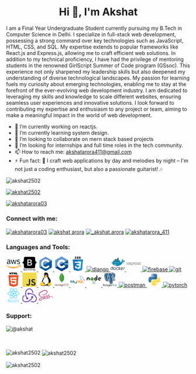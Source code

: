 <h1 align="center">Hi 👋, I'm Akshat</h1>

I am a Final Year Undergraduate Student currently pursuing my B.Tech in Computer Science in Delhi. I specialize in full-stack web development, possessing a strong command over key technologies such as JavaScript, HTML, CSS, and SQL. My expertise extends to popular frameworks like React.js and Express.js, allowing me to craft efficient web solutions. In addition to my technical proficiency, I have had the privilege of mentoring students in the renowned GirlScript Summer of Code program (GSsoc). This experience not only sharpened my leadership skills but also deepened my understanding of diverse technological landscapes. My passion for learning fuels my curiosity about emerging technologies, enabling me to stay at the forefront of the ever-evolving web development industry. I am dedicated to leveraging my skills and knowledge to scale different websites, ensuring seamless user experiences and innovative solutions. I look forward to contributing my expertise and enthusiasm to any project or team, aiming to make a meaningful impact in the world of web development.


- 🔭 I’m currently working on reactjs.
- 🌱 I’m currently learning system design.
- 👯 I’m looking to collaborate on mern stack based projects
- 🤔 I’m looking for internships and full time roles in the tech community. 
- 📫 How to reach me: akshatarora411@gmail.com
- ⚡ Fun fact: 🎸 I craft web applications by day and melodies by night – I'm not just a coding enthusiast, but also a passionate guitarist! 🎶

<p align="left"> <img src="https://komarev.com/ghpvc/?username=akshat2502&label=Profile%20views&color=0e75b6&style=flat" alt="akshat2502" /> </p>

<p align="left"> <a href="https://github.com/ryo-ma/github-profile-trophy"><img src="https://github-profile-trophy.vercel.app/?username=akshat2502" alt="akshat2502" /></a> </p>

<p align="left"> <a href="https://twitter.com/akshatarora03" target="blank"><img src="https://img.shields.io/twitter/follow/akshatarora03?logo=twitter&style=for-the-badge" alt="akshatarora03" /></a> </p>

<h3 align="left">Connect with me:</h3>
<p align="left">
<a href="https://twitter.com/akshatarora03" target="blank"><img align="center" src="https://raw.githubusercontent.com/rahuldkjain/github-profile-readme-generator/master/src/images/icons/Social/twitter.svg" alt="akshatarora03" height="30" width="40" /></a>
<a href="https://linkedin.com/in/akshat arora" target="blank"><img align="center" src="https://raw.githubusercontent.com/rahuldkjain/github-profile-readme-generator/master/src/images/icons/Social/linked-in-alt.svg" alt="akshat arora" height="30" width="40" /></a>
<a href="https://instagram.com/_akshat.arora" target="blank"><img align="center" src="https://raw.githubusercontent.com/rahuldkjain/github-profile-readme-generator/master/src/images/icons/Social/instagram.svg" alt="_akshat.arora" height="30" width="40" /></a>
<a href="https://www.leetcode.com/akshatarora_411" target="blank"><img align="center" src="https://raw.githubusercontent.com/rahuldkjain/github-profile-readme-generator/master/src/images/icons/Social/leet-code.svg" alt="akshatarora_411" height="30" width="40" /></a>
</p>

<h3 align="left">Languages and Tools:</h3>
<p align="left"> <a href="https://aws.amazon.com" target="_blank" rel="noreferrer"> <img src="https://raw.githubusercontent.com/devicons/devicon/master/icons/amazonwebservices/amazonwebservices-original-wordmark.svg" alt="aws" width="40" height="40"/> </a> <a href="https://getbootstrap.com" target="_blank" rel="noreferrer"> <img src="https://raw.githubusercontent.com/devicons/devicon/master/icons/bootstrap/bootstrap-plain-wordmark.svg" alt="bootstrap" width="40" height="40"/> </a> <a href="https://www.cprogramming.com/" target="_blank" rel="noreferrer"> <img src="https://raw.githubusercontent.com/devicons/devicon/master/icons/c/c-original.svg" alt="c" width="40" height="40"/> </a> <a href="https://www.w3schools.com/cpp/" target="_blank" rel="noreferrer"> <img src="https://raw.githubusercontent.com/devicons/devicon/master/icons/cplusplus/cplusplus-original.svg" alt="cplusplus" width="40" height="40"/> </a> <a href="https://www.w3schools.com/css/" target="_blank" rel="noreferrer"> <img src="https://raw.githubusercontent.com/devicons/devicon/master/icons/css3/css3-original-wordmark.svg" alt="css3" width="40" height="40"/> </a> <a href="https://www.djangoproject.com/" target="_blank" rel="noreferrer"> <img src="https://cdn.worldvectorlogo.com/logos/django.svg" alt="django" width="40" height="40"/> </a> <a href="https://www.docker.com/" target="_blank" rel="noreferrer"> <img src="https://raw.githubusercontent.com/devicons/devicon/master/icons/docker/docker-original-wordmark.svg" alt="docker" width="40" height="40"/> </a> <a href="https://expressjs.com" target="_blank" rel="noreferrer"> <img src="https://raw.githubusercontent.com/devicons/devicon/master/icons/express/express-original-wordmark.svg" alt="express" width="40" height="40"/> </a> <a href="https://firebase.google.com/" target="_blank" rel="noreferrer"> <img src="https://www.vectorlogo.zone/logos/firebase/firebase-icon.svg" alt="firebase" width="40" height="40"/> </a> <a href="https://git-scm.com/" target="_blank" rel="noreferrer"> <img src="https://www.vectorlogo.zone/logos/git-scm/git-scm-icon.svg" alt="git" width="40" height="40"/> </a><a href="https://www.w3.org/html/" target="_blank" rel="noreferrer"> <img src="https://raw.githubusercontent.com/devicons/devicon/master/icons/html5/html5-original-wordmark.svg" alt="html5" width="40" height="40"/> </a> <a href="https://developer.mozilla.org/en-US/docs/Web/JavaScript" target="_blank" rel="noreferrer"> <img src="https://raw.githubusercontent.com/devicons/devicon/master/icons/javascript/javascript-original.svg" alt="javascript" width="40" height="40"/> </a> <a href="https://www.linux.org/" target="_blank" rel="noreferrer"> <img src="https://raw.githubusercontent.com/devicons/devicon/master/icons/linux/linux-original.svg" alt="linux" width="40" height="40"/> </a> <a href="https://www.mongodb.com/" target="_blank" rel="noreferrer"> <img src="https://raw.githubusercontent.com/devicons/devicon/master/icons/mongodb/mongodb-original-wordmark.svg" alt="mongodb" width="40" height="40"/> </a> <a href="https://www.mysql.com/" target="_blank" rel="noreferrer"> <img src="https://raw.githubusercontent.com/devicons/devicon/master/icons/mysql/mysql-original-wordmark.svg" alt="mysql" width="40" height="40"/> </a> <a href="https://nodejs.org" target="_blank" rel="noreferrer"> <img src="https://raw.githubusercontent.com/devicons/devicon/master/icons/nodejs/nodejs-original-wordmark.svg" alt="nodejs" width="40" height="40"/> </a> <a href="https://www.postgresql.org" target="_blank" rel="noreferrer"> <img src="https://raw.githubusercontent.com/devicons/devicon/master/icons/postgresql/postgresql-original-wordmark.svg" alt="postgresql" width="40" height="40"/> </a> <a href="https://postman.com" target="_blank" rel="noreferrer"> <img src="https://www.vectorlogo.zone/logos/getpostman/getpostman-icon.svg" alt="postman" width="40" height="40"/> </a> <a href="https://www.python.org" target="_blank" rel="noreferrer"> <img src="https://raw.githubusercontent.com/devicons/devicon/master/icons/python/python-original.svg" alt="python" width="40" height="40"/> </a> <a href="https://pytorch.org/" target="_blank" rel="noreferrer"> <img src="https://www.vectorlogo.zone/logos/pytorch/pytorch-icon.svg" alt="pytorch" width="40" height="40"/> </a> <a href="https://reactjs.org/" target="_blank" rel="noreferrer"> <img src="https://raw.githubusercontent.com/devicons/devicon/master/icons/react/react-original-wordmark.svg" alt="react" width="40" height="40"/> </a> <a href="https://redux.js.org" target="_blank" rel="noreferrer"> <img src="https://raw.githubusercontent.com/devicons/devicon/master/icons/redux/redux-original.svg" alt="redux" width="40" height="40"/> </a> <a href="https://sass-lang.com" target="_blank" rel="noreferrer"> <img src="https://raw.githubusercontent.com/devicons/devicon/master/icons/sass/sass-original.svg" alt="sass" width="40" height="40"/> </a> </p>

<h3 align="left">Support:</h3>
<p><a href="https://www.buymeacoffee.com/@akshat"> <img align="left" src="https://cdn.buymeacoffee.com/buttons/v2/default-yellow.png" height="50" width="210" alt="@akshat" /></a></p><br><br>
<br>
<p><img align="left" src="https://github-readme-stats.vercel.app/api/top-langs?username=akshat2502&show_icons=true&locale=en&layout=compact" alt="akshat2502" /></p>

<p>&nbsp;<img align="center" src="https://github-readme-stats.vercel.app/api?username=akshat2502&show_icons=true&locale=en" alt="akshat2502" /></p>

<p><img align="center" src="https://github-readme-streak-stats.herokuapp.com/?user=akshat2502&" alt="akshat2502" /></p>
